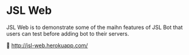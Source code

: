 # JSL Web

JSL Web is to demonstrate some of the maihn features of JSL Bot that users can test before adding bot to their servers.

🔗 http://jsl-web.herokuapp.com/
